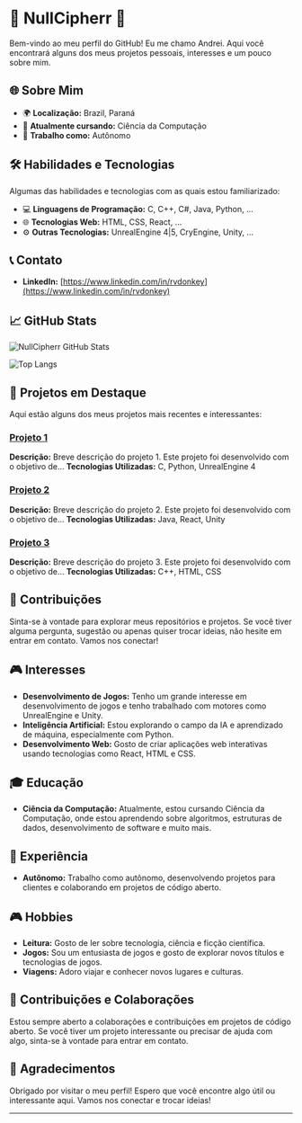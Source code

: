 # 🌟 NullCipherr 🌟

Bem-vindo ao meu perfil do GitHub!
Eu me chamo Andrei. Aqui você encontrará alguns dos meus projetos pessoais, interesses e um pouco sobre mim.

## 🌐 Sobre Mim

- 🌍 **Localização:** Brazil, Paraná
- 🌱 **Atualmente cursando:** Ciência da Computação
- 💼 **Trabalho como:** Autônomo

## 🛠️ Habilidades e Tecnologias

Algumas das habilidades e tecnologias com as quais estou familiarizado:

- 💻 **Linguagens de Programação:** C, C++, C#, Java, Python, ...
- 🌐 **Tecnologias Web:** HTML, CSS, React, ...
- ⚙️ **Outras Tecnologias:** UnrealEngine 4|5, CryEngine, Unity, ...

## 📞 Contato

- **LinkedIn:** [https://www.linkedin.com/in/rvdonkey](https://www.linkedin.com/in/rvdonkey)

## 📈 GitHub Stats

![NullCipherr GitHub Stats](https://github-readme-stats.vercel.app/api?username=NullCipherr&show_icons=true&theme=tokyonight)

![Top Langs](https://github-readme-stats.vercel.app/api/top-langs/?username=NullCipherr&layout=compact&theme=tokyonight)

## 🌟 Projetos em Destaque

Aqui estão alguns dos meus projetos mais recentes e interessantes:

### [Projeto 1](link_para_o_projeto_1)
**Descrição:** Breve descrição do projeto 1. Este projeto foi desenvolvido com o objetivo de...
**Tecnologias Utilizadas:** C, Python, UnrealEngine 4

### [Projeto 2](link_para_o_projeto_2)
**Descrição:** Breve descrição do projeto 2. Este projeto foi desenvolvido com o objetivo de...
**Tecnologias Utilizadas:** Java, React, Unity

### [Projeto 3](link_para_o_projeto_3)
**Descrição:** Breve descrição do projeto 3. Este projeto foi desenvolvido com o objetivo de...
**Tecnologias Utilizadas:** C++, HTML, CSS

## 🤝 Contribuições

Sinta-se à vontade para explorar meus repositórios e projetos. Se você tiver alguma pergunta, sugestão ou apenas quiser trocar ideias, não hesite em entrar em contato. Vamos nos conectar!

## 🎮 Interesses

- **Desenvolvimento de Jogos:** Tenho um grande interesse em desenvolvimento de jogos e tenho trabalhado com motores como UnrealEngine e Unity.
- **Inteligência Artificial:** Estou explorando o campo da IA e aprendizado de máquina, especialmente com Python.
- **Desenvolvimento Web:** Gosto de criar aplicações web interativas usando tecnologias como React, HTML e CSS.

## 🎓 Educação

- **Ciência da Computação:** Atualmente, estou cursando Ciência da Computação, onde estou aprendendo sobre algoritmos, estruturas de dados, desenvolvimento de software e muito mais.

## 💼 Experiência

- **Autônomo:** Trabalho como autônomo, desenvolvendo projetos para clientes e colaborando em projetos de código aberto.

## 🎮 Hobbies

- **Leitura:** Gosto de ler sobre tecnologia, ciência e ficção científica.
- **Jogos:** Sou um entusiasta de jogos e gosto de explorar novos títulos e tecnologias de jogos.
- **Viagens:** Adoro viajar e conhecer novos lugares e culturas.

## 🤝 Contribuições e Colaborações

Estou sempre aberto a colaborações e contribuições em projetos de código aberto. Se você tiver um projeto interessante ou precisar de ajuda com algo, sinta-se à vontade para entrar em contato.

## 🙏 Agradecimentos

Obrigado por visitar o meu perfil! Espero que você encontre algo útil ou interessante aqui. Vamos nos conectar e trocar ideias!

---

